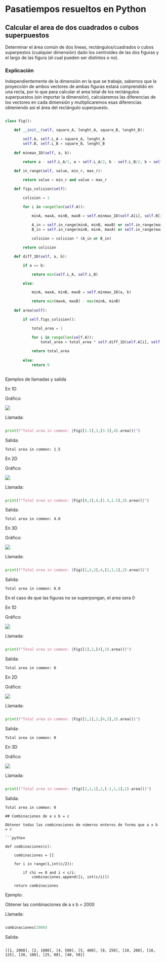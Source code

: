 # Pasatiempos resueltos en Python

## Calcular el area de dos cuadrados o cubos superpuestos

Determinar el área común de dos lineas, rectángulos/cuadrados o cubos superpestos (cualquier dimensión) dado los centroides de las dos figuras  y el largo de las figura (el cual pueden ser distintos o no).

### Explicación

Independientemente de la dimensión en la que se trabaje, sabemos que la proyección de ambos vectores de ambas figuras estará comprendido en una recta, por lo que para calcular el area total de los rectángulos superpuestos (sin importar la dimensión), calcularemos las diferencias de los vectores en cada dimensión y multiplicaremos esas diferencias obteniendo así el área del rectángulo superpuesto.

```python

class Fig():

    def __init__(self, square_A, lenght_A, square_B, lenght_B):

        self.A, self.L_A = square_A, lenght_A
        self.B, self.L_B = square_B, lenght_B
    
    def minmax_1D(self, a, b):

        return a - self.L_A/2, a + self.L_A/2, b - self.L_B/2, b + self.L_B/2        
    
    def in_range(self, value, min_r, max_r):

        return value > min_r and value < max_r

    def figs_colision(self):

        colision = 1

        for i in range(len(self.A)):

            minA, maxA, minB, maxB = self.minmax_1D(self.A[i], self.B[i])
            
            A_in = self.in_range(minA, minB, maxB) or self.in_range(maxA, minB, maxB)
            B_in = self.in_range(minB, minA, maxA) or self.in_range(maxB, minA, maxA)

            colision = colision * (A_in or B_in)

        return colision

    def diff_1D(self, a, b):

        if a == b:

            return min(self.L_A, self.L_B)

        else:

            minA, maxA, minB, maxB = self.minmax_1D(a, b)

            return min(maxA, maxB) - max(minA, minB)
    
    def area(self):

        if self.figs_colision():

            total_area = 1

            for i in range(len(self.A)):
                total_area = total_area * self.diff_1D(self.A[i], self.B[i])
            
            return total_area
        
        else:
            return 0
        
```

Ejemplos de llamadas y salida

En 1D

Gráfico:

![](https://github.com/Guillermo-C-A/pasatiempos-resueltos-en-python/blob/master/img_Readme/1D.png)

Llamada:

```python

print(f"Total area in common: {Fig([1.5],3,[3.5],4).area()}")

```

Salida:

```
Total area in common: 1.5
```

En 2D

Gráfico:

![](https://github.com/Guillermo-C-A/pasatiempos-resueltos-en-python/blob/master/img_Readme/2D.png)

Llamada:

```python

print(f"Total area in common: {Fig([0,3],4,[1.5,1.5],3).area()}")

```

Salida:

```
Total area in common: 4.0
```

En 3D

Gráfico:

![](https://github.com/Guillermo-C-A/pasatiempos-resueltos-en-python/blob/master/img_Readme/3D.png)

Llamada:

```python

print(f"Total area in common: {Fig([2,2,2],4,[1,1,1],2).area()}")

```

Salida:

```
Total area in common: 8.0
```

En el caso de que las figuras no se superpongan, el area sera 0

En 1D

Gráfico:

![](https://github.com/Guillermo-C-A/pasatiempos-resueltos-en-python/blob/master/img_Readme/1D_1.png)

Llamada:

```python

print(f"Total area in common: {Fig([1],2,[4],2).area()}")

```

Salida:

```
Total area in common: 0
```

En 2D

Gráfico:

![](https://github.com/Guillermo-C-A/pasatiempos-resueltos-en-python/blob/master/img_Readme/2D_1.png)

Llamada:

```python

print(f"Total area in common: {Fig([1,1],2,[4,2],2).area()}")

```

Salida:

```
Total area in common: 0
```

En 3D

Gráfico:

![](https://github.com/Guillermo-C-A/pasatiempos-resueltos-en-python/blob/master/img_Readme/3D_3.png)

Llamada:

```python

print(f"Total area in common: {Fig([2,1,1],2,[-2,1,1],2).area()}")

```

Salida:

```
Total area in common: 0

## Combinaciones de a x b = c

Obtener todas las combinaciones de números enteros de forma que a x b = c

```python

def combinaciones(c):

    combinaciones = []

    for i in range(1,int(c/2)):

        if c%i == 0 and i < c/i:
            combinaciones.append([i, int(c/i)])
    
    return combinaciones

```

Ejemplo:

Obtener las combinaciones de a x b = 2000

Llamada:

```python

combinaciones(2000)

```

Salida:

```

[[1, 2000], [2, 1000], [4, 500], [5, 400], [8, 250], [10, 200], [16, 125], [20, 100], [25, 80], [40, 50]]

```